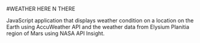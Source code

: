 #WEATHER HERE N THERE

JavaScript application that displays weather condition on a location on the Earth using AccuWeather API and the weather data from Elysium Planitia region of Mars using NASA API Insight.